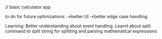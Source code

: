 // basic calculator app

to do for future optimizations:
->better UI
->better edge case handling


Learning:
Better understanding about event handling.
Learnt about split command to split string for splitting and parsing mathematical expressions
